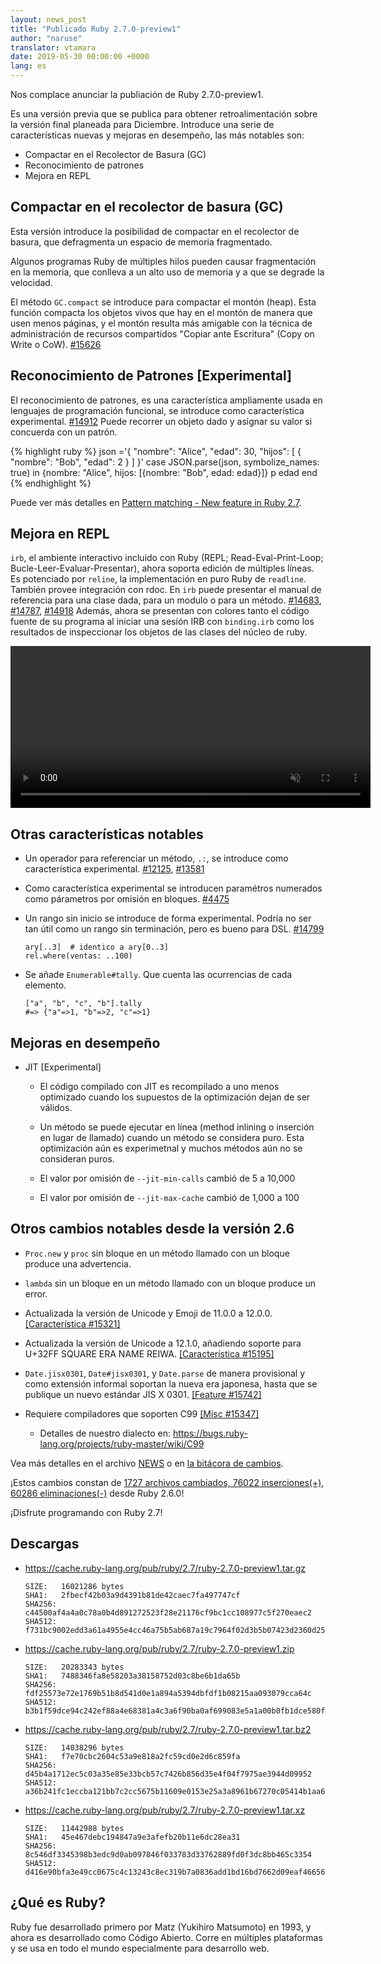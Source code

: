 ```yaml
---
layout: news_post
title: "Publicado Ruby 2.7.0-preview1"
author: "naruse"
translator: vtamara
date: 2019-05-30 00:00:00 +0000
lang: es
---
```


Nos complace anunciar la publiación de Ruby 2.7.0-preview1.

Es una versión previa que se publica para obtener retroalimentación sobre la versión final planeada para Diciembre.
Introduce una serie de características nuevas y mejoras en desempeño, las más notables son:

* Compactar en el Recolector de Basura (GC)
* Reconocimiento de patrones
* Mejora en REPL

## Compactar en el recolector de basura (GC)

Esta versión introduce la posibilidad de compactar en el recolector de basura, que defragmenta un espacio de memoria fragmentado.

Algunos programas Ruby de múltiples hilos pueden causar fragmentación en la memoria, que conlleva a un alto uso
de memoria y a que se degrade la velocidad.

El método `GC.compact` se introduce para compactar el montón (heap). Esta función compacta los objetos vivos que hay en el montón de manera que usen menos páginas, y el montón resulta más amigable con la técnica de administración de recursos compartidos "Copiar ante Escritura" (Copy on Write o CoW). [#15626](https://bugs.ruby-lang.org/issues/15626)

## Reconocimiento de Patrones [Experimental]

El reconocimiento de patrones, es una característica ampliamente usada en lenguajes de programación funcional, se introduce como característica experimental.  [#14912](https://bugs.ruby-lang.org/issues/14912)
Puede recorrer un objeto dado y asignar su valor si concuerda con un patrón.

{% highlight ruby %}
json ='{
	"nombre": "Alice",
	"edad": 30,
	"hijos": [
		{
			"nombre": "Bob",
			"edad": 2
		}
	]
}'
case JSON.parse(json, symbolize_names: true)
in {nombre: "Alice", hijos: [{nombre: "Bob", edad: edad}]}
  p edad
end
{% endhighlight %}

Puede ver más detalles en [Pattern matching - New feature in Ruby 2.7](https://speakerdeck.com/k_tsj/pattern-matching-new-feature-in-ruby-2-dot-7).

## Mejora en REPL

`irb`, el ambiente interactivo incluido con Ruby (REPL; Read-Eval-Print-Loop; Bucle-Leer-Evaluar-Presentar), ahora soporta edición
de múltiples líneas.  Es potenciado por `reline`, la implementación en puro Ruby de `readline`.
También provee integración con rdoc. En `irb` puede presentar el manual de referencia para una clase dada, para un modulo o para un método.  [#14683](https://bugs.ruby-lang.org/issues/14683), [#14787](https://bugs.ruby-lang.org/issues/14787), [#14918](https://bugs.ruby-lang.org/issues/14918)
Además, ahora se presentan con colores tanto el código fuente de su programa al iniciar una sesión IRB con `binding.irb` como los resultados de inspeccionar los objetos de las clases del núcleo de ruby.

<video autoplay="autoplay" controls="controls" muted="muted" width="576" height="259">
  <source src="https://cache.ruby-lang.org/pub/media/irb_improved_with_key_take2.mp4" type="video/mp4">
</video>

## Otras características notables

* Un operador para referenciar un método, <code>.:</code>, se introduce como característica experimental.  [#12125]( https://bugs.ruby-lang.org/issues/12125), [#13581]( https://bugs.ruby-lang.org/issues/13581)

* Como característica experimental se introducen paramétros numerados como párametros por omisión en bloques.  [#4475](https://bugs.ruby-lang.org/issues/4475)

* Un rango sin inicio se introduce de forma experimental.  Podría no ser tan útil como un rango sin terminación, pero es bueno para DSL. [#14799](https://bugs.ruby-lang.org/issues/14799)

      ary[..3]  # identico a ary[0..3]
      rel.where(ventas: ..100)

* Se añade `Enumerable#tally`.  Que cuenta las ocurrencias de cada elemento.

      ["a", "b", "c", "b"].tally
      #=> {"a"=>1, "b"=>2, "c"=>1}

## Mejoras en desempeño

* JIT [Experimental]

  * El código compilado con JIT es recompilado a uno menos optimizado cuando los supuestos de la optimización dejan de ser válidos.

  * Un método se puede ejecutar en línea (method inlining o inserción en lugar de llamado) cuando un método se considera puro.  Esta optimización aún es experimetnal y muchos métodos aún no se consideran puros.

  * El valor por omisión de `--jit-min-calls` cambió de 5 a 10,000

  * El valor por omisión de `--jit-max-cache` cambió de 1,000 a 100

## Otros cambios notables desde la versión 2.6

* `Proc.new` y `proc` sin bloque en un método llamado con un bloque produce una advertencia.

* `lambda` sin un bloque en un método llamado con un bloque produce un error.

* Actualizada la versión de Unicode y Emoji de 11.0.0 a 12.0.0.  [[Característica #15321]](https://bugs.ruby-lang.org/issues/15321)

* Actualizada la versión de Unicode a 12.1.0, añadiendo soporte para U+32FF SQUARE ERA NAME REIWA.  [[Característica #15195]](https://bugs.ruby-lang.org/issues/15195)

* `Date.jisx0301`, `Date#jisx0301`, y `Date.parse` de manera provisional y como extensión informal soportan la nueva era japonesa, hasta que se publique un nuevo estándar JIS X 0301.  [[Feature #15742]](https://bugs.ruby-lang.org/issues/15742)

* Requiere compiladores que soporten C99 [[Misc #15347]](https://bugs.ruby-lang.org/issues/15347)
  * Detalles de nuestro dialecto en: <https://bugs.ruby-lang.org/projects/ruby-master/wiki/C99>

Vea más detalles en el archivo [NEWS](https://github.com/ruby/ruby/blob/v2_7_0_preview1/NEWS) o en [la bitácora de cambios](https://github.com/ruby/ruby/compare/v2_6_0...v2_7_0_preview1).

¡Estos cambios constan de [1727 archivos cambiados, 76022 inserciones(+), 60286 eliminaciones(-)](https://github.com/ruby/ruby/compare/v2_6_0...v2_7_0_preview1) desde Ruby 2.6.0!

¡Disfrute programando con Ruby 2.7!

## Descargas

* <https://cache.ruby-lang.org/pub/ruby/2.7/ruby-2.7.0-preview1.tar.gz>

      SIZE:   16021286 bytes
      SHA1:   2fbecf42b03a9d4391b81de42caec7fa497747cf
      SHA256: c44500af4a4a0c78a0b4d891272523f28e21176cf9bc1cc108977c5f270eaec2
      SHA512: f731bc9002edd3a61a4955e4cc46a75b5ab687a19c7964f02d3b5b07423d2360d25d7be5df340e884ca9945e3954e68e5eb11b209b65b3a687c71a1abc24b91f

* <https://cache.ruby-lang.org/pub/ruby/2.7/ruby-2.7.0-preview1.zip>

      SIZE:   20283343 bytes
      SHA1:   7488346fa8e58203a38158752d03c8be6b1da65b
      SHA256: fdf25573e72e1769b51b8d541d0e1a894a5394dbfdf1b08215aa093079cca64c
      SHA512: b3b1f59dce94c242ef88a4e68381a4c3a6f90ba0af699083e5a1a00b0fb1dce580f057dad25571fe789ac9aa95aa6e9c071ebb330328dc822217ac9ea9fbeb3f

* <https://cache.ruby-lang.org/pub/ruby/2.7/ruby-2.7.0-preview1.tar.bz2>

      SIZE:   14038296 bytes
      SHA1:   f7e70cbc2604c53a9e818a2fc59cd0e2d6c859fa
      SHA256: d45b4a1712ec5c03a35e85e33bcb57c7426b856d35e4f04f7975ae3944d09952
      SHA512: a36b241fc1eccba121bb7c2cc5675b11609e0153e25a3a8961b67270c05414b1aa669ce5d4a5ebe4c6b2328ea2b8f8635fbba046b70de103320b3fdcb3d51248

* <https://cache.ruby-lang.org/pub/ruby/2.7/ruby-2.7.0-preview1.tar.xz>

      SIZE:   11442988 bytes
      SHA1:   45e467debc194847a9e3afefb20b11e6dc28ea31
      SHA256: 8c546df3345398b3edc9d0ab097846f033783d33762889fd0f3dc8bb465c3354
      SHA512: d416e90bfa3e49cc0675c4c13243c8ec319b7a0836add1bd16bd7662d09eaf46656d26e772ef3b097e10779896e643edd8a6e4f885147e3235257736adfdf3b5

## ¿Qué es Ruby?

Ruby fue desarrollado primero por Matz (Yukihiro Matsumoto) en 1993, y ahora es desarrollado como Código Abierto.
Corre en múltiples plataformas y se usa en todo el mundo especialmente para desarrollo web.
